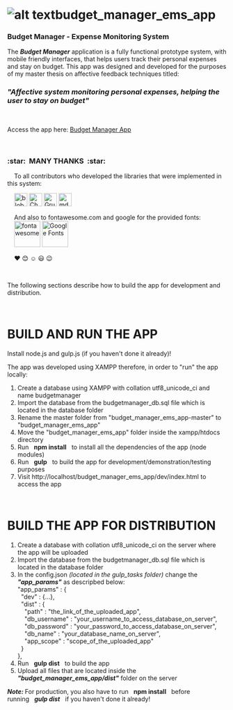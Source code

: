 # ![alt text](https://github.com/katerina-tziala/budget_manager_ems_app/blob/master/src/assets/images/img/logo/android-chrome-72x72.png "budget manager logo")budget_manager_ems_app
<h3>Budget Manager - Expense Monitoring System</h3>
The <i><b>Budget Manager</b></i> application is a fully functional prototype system, with mobile friendly interfaces, that helps users track their personal expenses and stay on budget. This app was designed and developed for the purposes of my master thesis on affective feedback techniques titled:
<h3><i>"Affective system monitoring personal expenses, helping the user to stay on budget"</i></h3><br/>

Access the app here:
[Budget Manager App](https://budgetmanager.codemix.gr/index.html "budgetmanager app")

<br/>
<h3>:star:&nbsp;&nbsp;MANY THANKS&nbsp;&nbsp;:star:</h3>
&nbsp;&nbsp;&nbsp;&nbsp;To all contributors who developed the libraries that were implemented in this system:<br/>

&nbsp;&nbsp;&nbsp;&nbsp;<a href="https://github.com/Blobfolio/blob-select"><img src="https://github.com/katerina-tziala/budget_manager_ems_app/blob/master/src/assets/libs/tags/tags_blobselect.png" alt="blob-select" width="auto" height="30"></a>
<a href="https://www.chartjs.org/"><img src="https://github.com/katerina-tziala/budget_manager_ems_app/blob/master/src/assets/libs/tags/tags_charts.png" alt="Chart.js" width="auto" height="30"></a>
<a href="https://github.com/grudus/Timepicker"><img src="https://github.com/katerina-tziala/budget_manager_ems_app/blob/master/src/assets/libs/tags/tags_grudus_timepicker.png" alt="Grudus Timepicker" width="auto" height="30"></a>
<a href="https://github.com/puranjayjain/md-date-time-picker"><img src="https://github.com/katerina-tziala/budget_manager_ems_app/blob/master/src/assets/libs/tags/tags_md_date_time_picker.png" alt="md-date-time-picker" width="auto" height="30"></a>

&nbsp;&nbsp;&nbsp;&nbsp;And also to fontawesome.com and google for the provided fonts:<br>
&nbsp;&nbsp;&nbsp;&nbsp;<a href="https://fontawesome.com/"><img src="https://www.drupal.org/files/project-images/font_awesome_logo.png" alt="fontawesome" width="auto" height="60"></a>
<a href="https://fonts.google.com/"><img src="https://pbs.twimg.com/profile_images/742732476213268480/ZWREQYdH_400x400.jpg" alt="Google Fonts" width="auto" height="60"></a>

&nbsp;&nbsp;&nbsp;&nbsp;:heart: :blush: :relaxed: :smiley: :wink:

<br/>
<p>The following sections describe how to build the app for development and distribution.</p>
<br>
<h1>BUILD AND RUN THE APP</h1>
<p>Install node.js and gulp.js (if you haven't done it already)!</p>
<p>The app was developed using XAMPP therefore, in order to "run" the app locally:</p>
<ol>
<li>Create a database using XAMPP with collation utf8_unicode_ci and name budgetmanager</li>
<li>Import the database from the budgetmanager_db.sql file which is located in the database folder</li>
<li>Rename the master folder from  "budget_manager_ems_app-master" to  "budget_manager_ems_app"</li>
<li>Move the "budget_manager_ems_app" folder inside the xampp/htdocs directory</li>
<li>Run&nbsp;&nbsp;&nbsp;<b>npm install</b>&nbsp;&nbsp;&nbsp;to install all the dependencies of the app (node modules)</li>
<li>Run&nbsp;&nbsp;&nbsp;<b>gulp</b>&nbsp;&nbsp;&nbsp;to build the app for development/demonstration/testing purposes</li>
<li>Visit http://localhost/budget_manager_ems_app/dev/index.html to access the app</li>
</ol>
<br>
<h1>BUILD THE APP FOR DISTRIBUTION</h1>
<ol>
<li>Create a database with collation utf8_unicode_ci on the server where the app will be uploaded</li>
<li>Import the database from the budgetmanager_db.sql file which is located in the database folder</li>
<li>In the config.json <i>(located in the gulp_tasks folder)</i>
change the <i><b>"app_params"</b></i> as descripbed below:<br>
  "app_params" : {<br>
  &nbsp;&nbsp;"dev" : {...},<br>
  &nbsp;&nbsp;"dist" : {<br>
  &nbsp;&nbsp;&nbsp;&nbsp;"path" : "the_link_of_the_uploaded_app",<br>
  &nbsp;&nbsp;&nbsp;&nbsp;"db_username" : "your_username_to_access_database_on_server",<br>
  &nbsp;&nbsp;&nbsp;&nbsp;"db_password" : "your_password_to_access_database_on_server",<br>
  &nbsp;&nbsp;&nbsp;&nbsp;"db_name" : "your_database_name_on_server",<br>
  &nbsp;&nbsp;&nbsp;&nbsp;"app_scope" : "scope_of_the_uploaded_app"<br>
  &nbsp;&nbsp;}<br>
  },
</li>
<li>Run&nbsp;&nbsp;&nbsp;<b>gulp dist</b>&nbsp;&nbsp;&nbsp;to build the app</li>
<li>Upload all files that are located inside the <i><b>"budget_manager_ems_app/dist"</b></i> folder on the server</li>
</ol>
<p><i><b>Note: </b></i>For production, you also have to run&nbsp;&nbsp;&nbsp;<b>npm install</b>&nbsp;&nbsp;&nbsp;before running&nbsp;&nbsp;&nbsp;<i><b>gulp dist</b></i>&nbsp;&nbsp;&nbsp;if you haven't done it already!</p>
